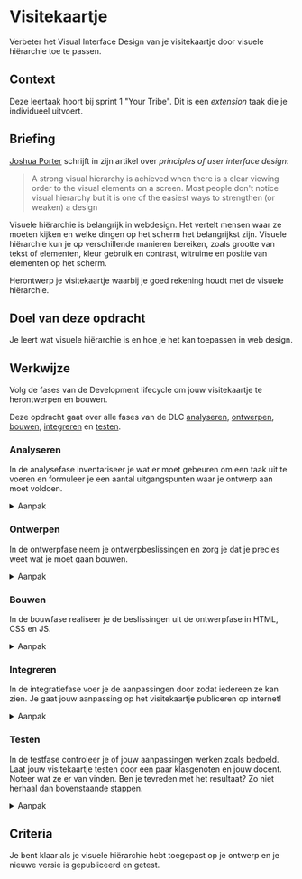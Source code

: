 
# Visitekaartje

Verbeter het Visual Interface Design van je visitekaartje door visuele hiërarchie toe te passen. 

## Context

Deze leertaak hoort bij sprint 1 "Your Tribe". Dit is een _extension_ taak die je individueel uitvoert.


## Briefing

[Joshua Porter](http://bokardo.com/principles-of-user-interface-design/) schrijft in zijn artikel over _principles of user interface design_: 
> A strong visual hierarchy is achieved when there is a clear viewing order to the visual elements on a screen. Most people don't notice visual hierarchy but it is one of the easiest ways to strengthen (or weaken) a design

Visuele hiërarchie is belangrijk in webdesign. Het vertelt mensen waar ze moeten kijken en welke dingen op het scherm het belangrijkst zijn. 
Visuele hiërarchie kun je op verschillende manieren bereiken, zoals grootte van tekst of elementen, kleur gebruik en contrast, witruime en positie van elementen op het scherm.

Herontwerp je visitekaartje waarbij je goed rekening houdt met de visuele hiërarchie. 


## Doel van deze opdracht

Je leert wat visuele hiërarchie is en hoe je het kan toepassen in web design. 

## Werkwijze

Volg de fases van de Development lifecycle om jouw visitekaartje te herontwerpen en bouwen.

Deze opdracht gaat over alle fases van de DLC [analyseren](#analyseren), [ontwerpen](#ontwerpen), [bouwen](#bouwen), [integreren](#integreren) en [testen](#testen).

### Analyseren
In de analysefase inventariseer je wat er moet gebeuren om een taak uit te voeren en formuleer je een aantal uitgangspunten waar je ontwerp aan moet voldoen.

<details>
<summary>Aanpak</summary>

1. Lees de instructies van deze leertaak zorgvuldig door.
2. Bekijk de verschillende fases van de Development Lifecycle en wat je per fase gaat doen.
3. Bespreek wat je aan werk verwacht en maak aantekening.

</details>

### Ontwerpen
In de ontwerpfase neem je ontwerpbeslissingen en zorg je dat je precies weet wat je moet gaan bouwen.

<details>
<summary>Aanpak</summary>
  
1. Hiërarchie bepalen - 
Pak je (definitieve) ontwerpschets en omcirkel de belangrijkste informatie, belangrijke details en achtergrondinformatie (wat moeten mensen als eerste zien?)

2. Variaties schetsen  -
Schets minimaal 5 verschillende versies waarin je door middel van grootte, kleur/contrast, witruimte en/of positie van de informatie visuele hiêrarchie aanbrengt.

3. Feedback - 
Hang je schetsen op de muur. Bekijk elkaars schetsen en schrijf tips en tops.  
  


#### Materiaal ontwerpfase

- [Korte video over layout en compositie  @ YouTube](https://www.youtube.com/watch?v=a5KYlHNKQB8)
- [Design Principles: Dominance, Focal Points And Hierarchy](https://www.smashingmagazine.com/2015/02/design-principles-dominance-focal-points-hierarchy/)
- [Communicating a Message Through Visual Hierarchy](https://designmodo.com/visual-hierarchy/)
- [Visual Hierarchy: How Well Does Your Design Communicate?](http://vanseodesign.com/web-design/visual-hierarchy/)


</details>

### Bouwen
In de bouwfase realiseer je de beslissingen uit de ontwerpfase in HTML, CSS en JS.

<details>
<summary>Aanpak</summary>
  
Visuele hiërarchie toepassen op je visitekaartje.


  1. Fork deze repo en clone de code naar je computer
  2. Neem de HTML, CSS en/of JS over van je experiment taak en voeg die toe aan deze extension taak. 
  3. Kies een van de variaties die je hebt geschetst in de ontwerpfase en probeer dit te bouwen met CSS. 


#### Materiaal bouwfase

  - [Typography for Developers @ CSS-tricks](https://css-tricks.com/typography-for-developers/)
  - [CSS Typography - Change Font, Size, Spacing & more @ YouTube](https://www.youtube.com/watch?v=RNakAX3rVVw)
  - [Size Matters: Balancing Line Length And Font Size In Web Design](https://www.smashingmagazine.com/2014/09/balancing-line-length-font-size-responsive-web-design/)  
  - [CSS Font-Size: em vs. px vs. pt vs. percent](https://kyleschaeffer.com/css-font-size-em-vs-px-vs-pt-vs-percent)
  - [Typescale](https://type-scale.com/)
  
  
</details>

### Integreren

In de integratiefase voer je de aanpassingen door zodat iedereen ze kan zien. Je gaat jouw aanpassing op het visitekaartje publiceren op internet! 

<details>
<summary>Aanpak</summary>

1. Doorloop dezelfde stappen als bij de duplicate leertaak om jouw code te publiceren.
2. Als het goed is gegaan kan je binnen enkele momenten jouw visitekaartje bekijken via de URL: [https://username.github.io/fdnd-visitekaartje-experiment/](https://username.github.io/fdnd-visitekaartje-experiment/).
  
#### Materiaal integreren

- [Leertaak Visitekaartje Duplicate - integreren](https://github.com/fdnd-task/fdnd-visitekaartje-duplicate/blob/master/docs/INSTRUCTIONS.md#integreren)

</details>

### Testen

In de testfase controleer je of jouw aanpassingen werken zoals bedoeld. Laat jouw visitekaartje testen door een paar klasgenoten en jouw docent. Noteer wat ze er van vinden. Ben je tevreden met het resultaat? Zo niet herhaal dan bovenstaande stappen.

<details>
<summary>Aanpak</summary>

1. Laat jouw visitekaartje aan een aantal klasgenoten zien
2. Noteer feedback
3. Ga terug naar de analysefase voor een volgende ronde verbeteringen

</details>

## Criteria

Je bent klaar als je visuele hiërarchie hebt toegepast op je ontwerp en je nieuwe versie is gepubliceerd en getest. 

